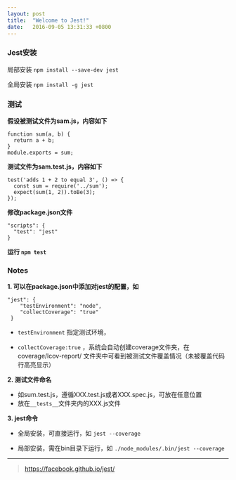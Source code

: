 ```yaml
---
layout: post
title:  "Welcome to Jest!"
date:   2016-09-05 13:31:33 +0800
---
```

### Jest安装
局部安装
`npm install --save-dev jest` 

全局安装 
`npm install -g jest`

### 测试
**假设被测试文件为sam.js，内容如下**

```
function sum(a, b) {
  return a + b;
}
module.exports = sum;
```

**测试文件为sam.test.js，内容如下**

```
test('adds 1 + 2 to equal 3', () => {
  const sum = require('../sum');
  expect(sum(1, 2)).toBe(3);
});
```

**修改package.json文件**

```
"scripts": {
  "test": "jest"
}
```

**运行 `npm test`**

### Notes

**1. 可以在package.json中添加对jest的配置，如**

```
"jest": {
    "testEnvironment": "node",
    "collectCoverage": "true"
 }
``` 
* `testEnvironment` 指定测试环境，

* `collectCoverage:true` ，系统会自动创建coverage文件夹，在coverage/lcov-report/ 文件夹中可看到被测试文件覆盖情况（未被覆盖代码行高亮显示）

**2. 测试文件命名**
* 如sum.test.js，遵循XXX.test.js或者XXX.spec.js，可放在任意位置
* 放在`__tests__`文件夹内的XXX.js文件

**3. jest命令**
* 全局安装，可直接运行，如 `jest --coverage`

* 局部安装，需在bin目录下运行，如 `./node_modules/.bin/jest --coverage`

***
> https://facebook.github.io/jest/

